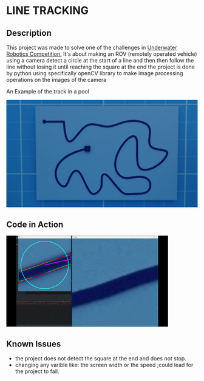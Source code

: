 # LINE TRACKING

## Description
This project was made to solve one of the challenges in [Underwater Robotics Competition.](https://www.uwrchallenges.org)
It's about making an ROV (remotely operated vehicle) using a camera detect a circle at the start of a line and then then follow the line without losing it until reaching the square at the end
the project is done by python using specifically openCV library to make image processing operations on the images of the camera

An Example of the track in a pool

![An Example of the track in a pool](referance.jpg)

## Code in Action
![](lineTrackGif.gif)

## Known Issues
* the project does not detect the square at the end and does not stop.
* changing any varible like: the screen width or the speed ;could lead for the project to fail.

